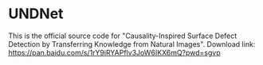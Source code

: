 # UNDNet
This is the official source code for "Causality-Inspired Surface Defect Detection by Transferring Knowledge from Natural Images". Download link: https://pan.baidu.com/s/1rY9iRYAPflv3JoW6IKX6mQ?pwd=sgvp

